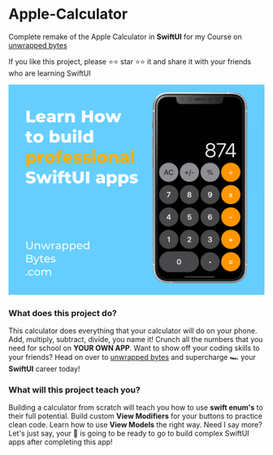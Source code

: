 # Apple-Calculator
Complete remake of the Apple Calculator in **SwiftUI** for my Course on [unwrapped bytes](https://unwrappedbytes.com/)

If you like this project, please ⭐⭐ star ⭐⭐ it and share it with your friends who are learning SwiftUI

![Main-Banner-Image](https://github.com/Bradysm/Apple-Calculator/blob/master/imgs/Calculator2X.png?raw=true)

### What does this project do?
This calculator does everything that your calculator will do on your phone. Add, multiply, subtract, divide, you name it! Crunch all the numbers that you need for school on **YOUR OWN APP**. Want to show off your coding skills to your friends? Head on over to [unwrapped bytes](https://unwrappedbytes.com/) and supercharge 🏎️ your **SwiftUI** career today! 

### What will this project teach you?
Building a calculator from scratch will teach you how to use **swift enum's** to their full potential. Build custom **View Modifiers** for your buttons to practice clean code. Learn how to use **View Models** the right way. Need I say more? Let's just say, your 🧠 is going to be ready to go to build complex SwiftUI apps after completing this app!
